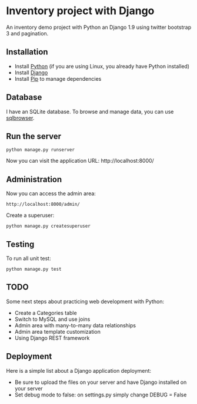 Inventory project with Django
=============================

An inventory demo project with Python an Django 1.9 using twitter bootstrap 3 and pagination.

Installation
-----------------------------

- Install [Python](http://www.python.org/) (if you are using Linux, you already have Python installed)
- Install [Django](http://www.djangoproject.com)
- Install [Pip]() to manage dependencies

Database
-----------------------------

I have an SQLite database. To browse and manage data, you can use [sqlbrowser](http://sqlitebrowser.org/).

Run the server
-----------------------------

	python manage.py runserver

Now you can visit the application URL: http://localhost:8000/

Administration
-----------------------------

Now you can access the admin area:

	http://localhost:8000/admin/

Create a superuser:

	python manage.py createsuperuser

Testing
-----------------------------

To run all unit test:

	python manage.py test

TODO
-----------------------------

Some next steps about practicing web development with Python:

- Create a Categories table
- Switch to MySQL and use joins
- Admin area with many-to-many data relationships
- Admin area template customization
- Using Django REST framework

Deployment
-----------------------------

Here is a simple list about a Django application deployment:

- Be sure to upload the files on your server and have Django installed on your server
- Set debug mode to false: on settings.py simply change DEBUG = False

